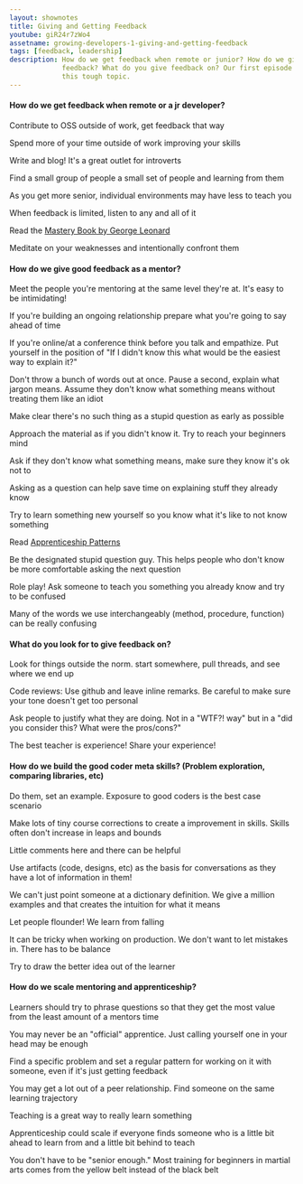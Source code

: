 ```yaml
---
layout: shownotes
title: Giving and Getting Feedback
youtube: giR24r7zWo4
assetname: growing-developers-1-giving-and-getting-feedback
tags: [feedback, leadership]
description: How do we get feedback when remote or junior? How do we give good
             feedback? What do you give feedback on? Our first episode tackles
             this tough topic.
---
```


#### How do we get feedback when remote or a jr developer?

Contribute to OSS outside of work, get feedback that way

Spend more of your time outside of work improving your skills

Write and blog! It's a great outlet for introverts

Find a small group of people a small set of people and learning from them

As you get more senior, individual environments may have less to teach you

When feedback is limited, listen to any and all of it

Read the [Mastery Book by George
Leonard](http://www.amazon.com/Mastery-Keys-Success-Long-Term-Fulfillment/dp/0452267560)

Meditate on your weaknesses and intentionally confront them

#### How do we give good feedback as a mentor?

Meet the people you're mentoring at the same level they're at. It's easy to be
intimidating!

If you're building an ongoing relationship prepare what you're going to say
ahead of time

If you're online/at a conference think before you talk and empathize. Put
yourself in the position of "If I didn't know this what would be the easiest way
to explain it?"

Don't throw a bunch of words out at once. Pause a second, explain what jargon
means. Assume they don't know what something means without treating them like an
idiot

Make clear there's no such thing as a stupid question as early as possible

Approach the material as if you didn't know it. Try to reach your beginners mind

Ask if they don't know what something means, make sure they know it's ok not to

Asking as a question can help save time on explaining stuff they already know

Try to learn something new yourself so you know what it's like to not know
something

Read [Apprenticeship
Patterns](http://www.amazon.com/Apprenticeship-Patterns-Guidance-Aspiring-Craftsman/dp/0596518382)

Be the designated stupid question guy. This helps people who don't know be more
comfortable asking the next question

Role play! Ask someone to teach you something you already know and try to be
confused

Many of the words we use interchangeably (method, procedure, function) can be
really confusing

#### What do you look for to give feedback on?

Look for things outside the norm. start somewhere, pull threads, and see where
we end up

Code reviews: Use github and leave inline remarks. Be careful to make sure your
tone doesn't get too personal

Ask people to justify what they are doing. Not in a "WTF?! way" but in a "did
you consider this? What were the pros/cons?"

The best teacher is experience! Share your experience!

#### How do we build the good coder meta skills? (Problem exploration, comparing libraries, etc)

Do them, set an example. Exposure to good coders is the best case scenario

Make lots of tiny course corrections to create a improvement in skills. Skills
often don't increase in leaps and bounds

Little comments here and there can be helpful

Use artifacts (code, designs, etc) as the basis for conversations as they have a
lot of information in them!

We can't just point someone at a dictionary definition. We give a million
examples and that creates the intuition for what it means

Let people flounder! We learn from falling

It can be tricky when working on production. We don't want to let mistakes in.
There has to be balance

Try to draw the better idea out of the learner

#### How do we scale mentoring and apprenticeship?

Learners should try to phrase questions so that they get the most value from the
least amount of a mentors time

You may never be an "official" apprentice. Just calling yourself one in your
head may be enough

Find a specific problem and set a regular pattern for working on it with
someone, even if it's just getting feedback

You may get a lot out of a peer relationship. Find someone on the same learning
trajectory

Teaching is a great way to really learn something

Apprenticeship could scale if everyone finds someone who is a little bit ahead
to learn from and a little bit behind to teach

You don't have to be "senior enough." Most training for beginners in martial
arts comes from the yellow belt instead of the black belt
